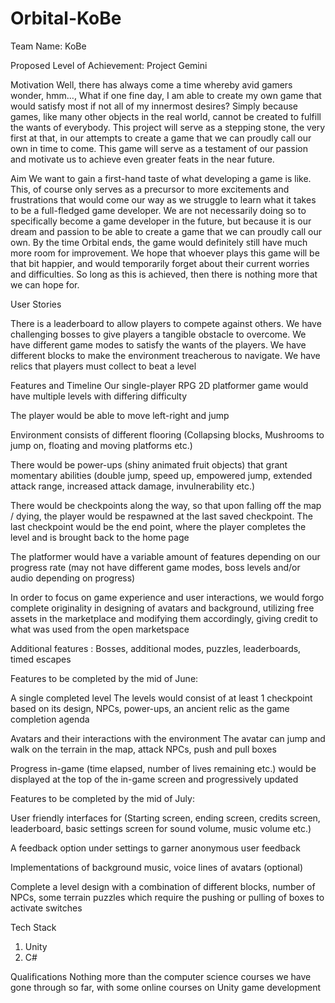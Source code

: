 # Orbital-KoBe
Team Name:
KoBe
 
Proposed Level of Achievement: 
Project Gemini

Motivation 
Well, there has always come a time whereby avid gamers wonder, hmm…, What if one fine day, I am able to create my own game that would satisfy most if not all of my innermost desires? Simply because games, like many other objects in the real world, cannot be created to fulfill the wants of everybody. This project will serve as a stepping stone, the very first at that, in our attempts to create a game that we can proudly call our own in time to come. This game will serve as a testament of our passion and motivate us to achieve even greater feats in the near future.
   
Aim 
We want to gain a first-hand taste of what developing a game is like. This, of course only serves as a precursor to more excitements and frustrations that would come our way as we struggle to learn what it takes to be a full-fledged game developer. We are not necessarily doing so to specifically become a game developer in the future, but because it is our dream and passion to be able to create a game that we can proudly call our own. By the time Orbital ends, the game would definitely still have much more room for improvement. 
We hope that whoever plays this game will be that bit happier, and would temporarily forget about their current worries and difficulties. So long as this is achieved, then there is nothing more that we can hope for.      
 
User Stories

There is a leaderboard to allow players to compete against others.
We have challenging bosses to give players a tangible obstacle to overcome.
We have different game modes to satisfy the wants of the players. 
We have different blocks to make the environment treacherous to navigate.
We have relics that players must collect to beat a level

Features and Timeline
Our single-player RPG 2D platformer game would have multiple levels with differing difficulty

The player would be able to move left-right and jump

Environment consists of different flooring (Collapsing blocks, Mushrooms to jump on, floating and moving platforms etc.)

There would be power-ups (shiny animated fruit objects) that grant momentary abilities (double jump, speed up, empowered jump, extended attack range, increased attack damage, invulnerability etc.)  

There would be checkpoints along the way, so that upon falling off the map / dying, the player would be respawned at the last saved checkpoint. The last checkpoint would be the end point, where the player completes the level and is brought back to the home page

The platformer would have a variable amount of features depending on our progress rate (may not have different game modes, boss levels and/or audio depending on progress)

In order to focus on game experience and user interactions, we would forgo complete originality in designing of avatars and background, utilizing free assets in the marketplace and modifying them accordingly, giving credit to what was used from the open marketspace

Additional features : Bosses, additional modes, puzzles, leaderboards, timed escapes

Features to be completed by the mid of June:
 
A single completed level
The levels would consist of at least 1 checkpoint based on its design, NPCs, power-ups, an ancient relic as the game completion agenda

Avatars and their interactions with the environment
The avatar can jump and walk on the terrain in the map, attack NPCs, push and pull boxes  
 
Progress in-game (time elapsed, number of lives remaining etc.) would be displayed at the top of the in-game screen and progressively updated 
 
Features to be completed by the mid of July:

User friendly interfaces for (Starting screen, ending screen, credits screen, leaderboard, basic settings screen for sound volume, music volume etc.)

A feedback option under settings to garner anonymous user feedback

Implementations of background music, voice lines of avatars (optional)

Complete a level design with a combination of different blocks, number of NPCs, some terrain puzzles which require the pushing or pulling of boxes to activate switches



 
Tech Stack
1. Unity
2. C#

Qualifications
Nothing more than the computer science courses we have gone through so far, with some online courses on Unity game development 
